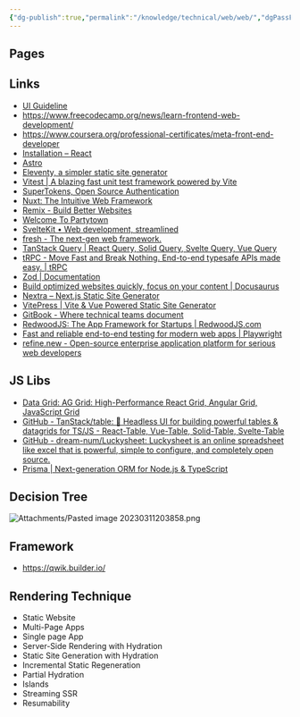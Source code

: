 ```yaml
---
{"dg-publish":true,"permalink":"/knowledge/technical/web/web/","dgPassFrontmatter":true}
---
```


## Pages




## Links
- [UI Guideline](https://www.uiguideline.com/components)
- https://www.freecodecamp.org/news/learn-frontend-web-development/
- https://www.coursera.org/professional-certificates/meta-front-end-developer
- [Installation – React](https://react.dev/learn/installation)
- [Astro](https://astro.build/)
- [Eleventy, a simpler static site generator](https://www.11ty.dev/)
- [Vitest | A blazing fast unit test framework powered by Vite](https://vitest.dev/)
- [SuperTokens, Open Source Authentication](https://supertokens.com/)
- [Nuxt: The Intuitive Web Framework](https://nuxt.com/)
- [Remix - Build Better Websites](https://remix.run/)
- [Welcome To Partytown](https://partytown.builder.io/)
- [SvelteKit • Web development, streamlined](https://kit.svelte.dev/)
- [fresh - The next-gen web framework.](https://fresh.deno.dev/)
- [TanStack Query | React Query, Solid Query, Svelte Query, Vue Query](https://tanstack.com/query/latest)
- [tRPC - Move Fast and Break Nothing. End-to-end typesafe APIs made easy. | tRPC](https://trpc.io/)
- [Zod | Documentation](https://zod.dev/)
- [Build optimized websites quickly, focus on your content | Docusaurus](https://docusaurus.io/)
- [Nextra – Next.js Static Site Generator](https://nextra.site/)
- [VitePress | Vite & Vue Powered Static Site Generator](https://vitepress.dev/)
- [GitBook - Where technical teams document](https://www.gitbook.com/)
- [RedwoodJS: The App Framework for Startups | RedwoodJS.com](https://redwoodjs.com/)
- [Fast and reliable end-to-end testing for modern web apps | Playwright](https://playwright.dev/)
- [refine.new - Open-source enterprise application platform for serious web developers](https://refine.new/)
## JS Libs
- [Data Grid: AG Grid: High-Performance React Grid, Angular Grid, JavaScript Grid](https://www.ag-grid.com/)
- [GitHub - TanStack/table: 🤖 Headless UI for building powerful tables & datagrids for TS/JS - React-Table, Vue-Table, Solid-Table, Svelte-Table](https://github.com/TanStack/table)
- [GitHub - dream-num/Luckysheet: Luckysheet is an online spreadsheet like excel that is powerful, simple to configure, and completely open source.](https://github.com/dream-num/Luckysheet)
- [Prisma | Next-generation ORM for Node.js & TypeScript](https://www.prisma.io/)
## Decision Tree

![Attachments/Pasted image 20230311203858.png](/img/user/Attachments/Pasted%20image%2020230311203858.png)

## Framework
- https://qwik.builder.io/
## Rendering Technique
- Static Website
- Multi-Page Apps
- Single page App
- Server-Side Rendering with Hydration
- Static Site Generation with Hydration
- Incremental Static Regeneration
- Partial Hydration
- Islands
- Streaming SSR
- Resumability
